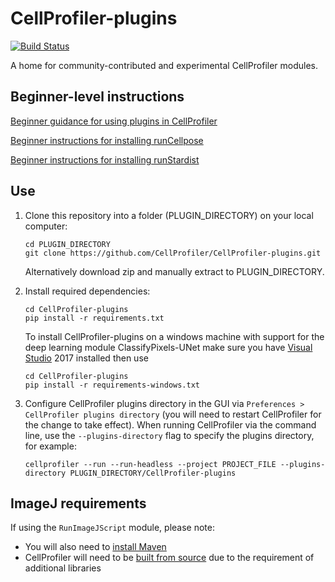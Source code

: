CellProfiler-plugins
====================
[![Build Status](https://travis-ci.org/CellProfiler/CellProfiler-plugins.svg?branch=master)](https://travis-ci.org/CellProfiler/CellProfiler-plugins)

A home for community-contributed and experimental CellProfiler modules. 

## Beginner-level instructions
[Beginner guidance for using plugins in CellProfiler](https://github.com/CellProfiler/CellProfiler/blob/master/cellprofiler/data/help/other_plugins.rst) 

[Beginner instructions for installing runCellpose](https://github.com/CellProfiler/CellProfiler-plugins/blob/master/Instructions/Instructions_runCellpose.md)

[Beginner instructions for installing runStardist](https://github.com/CellProfiler/CellProfiler-plugins/blob/master/Instructions/Instructions_runStardist.md)

## Use
1. Clone this repository into a folder (PLUGIN_DIRECTORY) on your local computer:
    ```
    cd PLUGIN_DIRECTORY
    git clone https://github.com/CellProfiler/CellProfiler-plugins.git
    ```
    
    Alternatively download zip and manually extract to PLUGIN_DIRECTORY.

1. Install required dependencies:
	```
	cd CellProfiler-plugins
	pip install -r requirements.txt
	```

    To install CellProfiler-plugins on a windows machine with support for the deep learning module ClassifyPixels-UNet make sure you have [Visual Studio](https://support.microsoft.com/help/2977003/the-latest-supported-visual-c-downloads) 2017 installed then use
    ```
    cd CellProfiler-plugins
    pip install -r requirements-windows.txt
    ```

1. Configure CellProfiler plugins directory in the GUI via `Preferences > CellProfiler plugins directory` (you will need to restart CellProfiler for the change to take effect). When running CellProfiler via the command line, use the `--plugins-directory` flag to specify the plugins directory, for example:
    ```
    cellprofiler --run --run-headless --project PROJECT_FILE --plugins-directory PLUGIN_DIRECTORY/CellProfiler-plugins
    ```

## ImageJ requirements

 If using the `RunImageJScript` module, please note:
 * You will also need to [install Maven](https://github.com/imagej/pyimagej/blob/master/doc/Install.md#installing-via-pip)
 * CellProfiler will need to be [built from source](https://github.com/CellProfiler/CellProfiler/blob/master/cellprofiler/data/help/other_plugins.rst) due to the requirement of additional libraries
